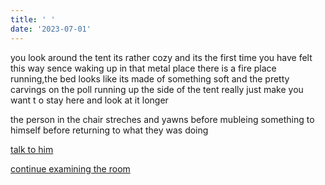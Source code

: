 ```yaml
---
title: ' '
date: '2023-07-01'
---
```


you look around the tent its rather cozy and its the first time you have felt this way sence waking up in that metal place there is a fire place running,the bed looks like its made of something soft and the pretty carvings on the poll running up the side of the tent really just make you want t  o stay here and look at it longer 

the person in the chair streches and yawns before mubleing something to himself before returning to what they was doing 

[talk to him](isacd)

[continue examining the room](i2)
